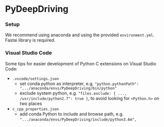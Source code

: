 # PyDeepDriving

### Setup

We recommend using anaconda and using the provided `environment.yml`. Fastai library is required.

### Visual Studio Code

Some tips for easier development of Python C extensions on Visual Studio Code:

- `.vscode/settings.json`
    - set conda python as interpreter, e.g. `"python.pythonPath": ".../anaconda/envs/PyDeepDriving/bin/python"`
    - exclude system python, e.g. `"files.exclude: { ..., /usr/include/python2.7": true }`, to avoid looking for `<Python.h>` on two places
- `c_cpp_properties.json`
    - add conda Python to include and browse path, e.g. `".../anaconda/envs/PyDeepDriving/include/python3.6m",`